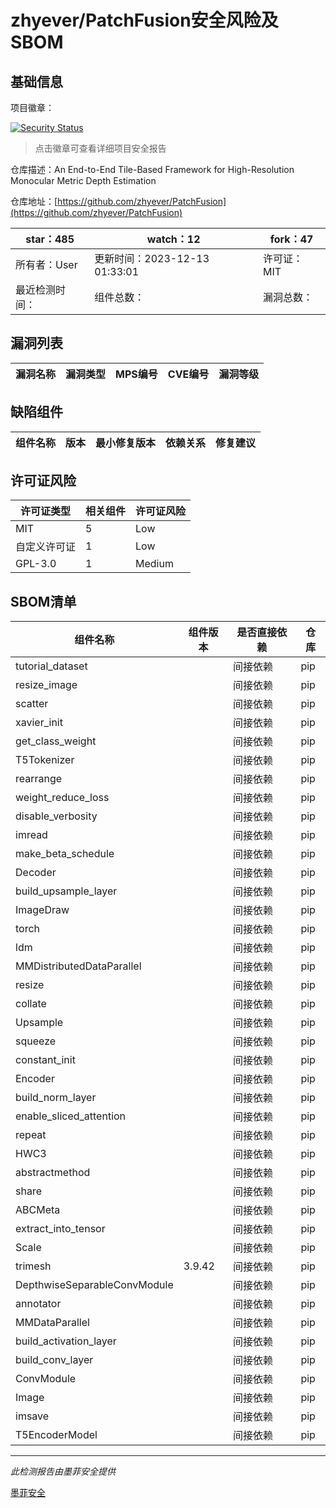 # zhyever/PatchFusion安全风险及SBOM

## 基础信息

项目徽章：

[![Security Status](https://www.murphysec.com/platform3/v31/badge/1734653542592892928.svg)](https://www.murphysec.com/console/report/1734280849347530752/1734653542592892928)

> 点击徽章可查看详细项目安全报告

仓库描述：An End-to-End Tile-Based Framework for High-Resolution Monocular Metric Depth Estimation

仓库地址：[https://github.com/zhyever/PatchFusion](https://github.com/zhyever/PatchFusion)

| star：485 | watch：12 | fork：47 |
| ----------- | -------------- | ------------ |
| 所有者：User | 更新时间：2023-12-13 01:33:01 | 许可证：MIT |
| 最近检测时间： | 组件总数： | 漏洞总数： |




## 漏洞列表

| 漏洞名称 | 漏洞类型 | MPS编号 | CVE编号 | 漏洞等级 |
| ------- | ------ | ------- | ------ | ----- |





## 缺陷组件

| 组件名称 | 版本 | 最小修复版本 | 依赖关系 | 修复建议 |
| -------- | ---- | ------------ | -------- | -------- |





## 许可证风险

| 许可证类型 | 相关组件 | 许可证风险 |
| ---------- | -------- | ---------- |
|MIT|5|Low|
|自定义许可证|1|Low|
|GPL-3.0|1|Medium|




## SBOM清单

| 组件名称 | 组件版本 | 是否直接依赖 | 仓库 |
| -------- | -------- | ------------ | ---- |
|tutorial_dataset||间接依赖|pip|
|resize_image||间接依赖|pip|
|scatter||间接依赖|pip|
|xavier_init||间接依赖|pip|
|get_class_weight||间接依赖|pip|
|T5Tokenizer||间接依赖|pip|
|rearrange||间接依赖|pip|
|weight_reduce_loss||间接依赖|pip|
|disable_verbosity||间接依赖|pip|
|imread||间接依赖|pip|
|make_beta_schedule||间接依赖|pip|
|Decoder||间接依赖|pip|
|build_upsample_layer||间接依赖|pip|
|ImageDraw||间接依赖|pip|
|torch||间接依赖|pip|
|ldm||间接依赖|pip|
|MMDistributedDataParallel||间接依赖|pip|
|resize||间接依赖|pip|
|collate||间接依赖|pip|
|Upsample||间接依赖|pip|
|squeeze||间接依赖|pip|
|constant_init||间接依赖|pip|
|Encoder||间接依赖|pip|
|build_norm_layer||间接依赖|pip|
|enable_sliced_attention||间接依赖|pip|
|repeat||间接依赖|pip|
|HWC3||间接依赖|pip|
|abstractmethod||间接依赖|pip|
|share||间接依赖|pip|
|ABCMeta||间接依赖|pip|
|extract_into_tensor||间接依赖|pip|
|Scale||间接依赖|pip|
|trimesh|3.9.42|间接依赖|pip|
|DepthwiseSeparableConvModule||间接依赖|pip|
|annotator||间接依赖|pip|
|MMDataParallel||间接依赖|pip|
|build_activation_layer||间接依赖|pip|
|build_conv_layer||间接依赖|pip|
|ConvModule||间接依赖|pip|
|Image||间接依赖|pip|
|imsave||间接依赖|pip|
|T5EncoderModel||间接依赖|pip|


------

*此检测报告由墨菲安全提供*

[墨菲安全](www.murphysec.com)